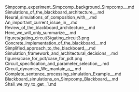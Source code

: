 Simpcomp_experiment_Simpcomp_background_Simpcomp__.md
Simulations_of_the_blackboard_architecture__.md
Neural_simulations_of_composition_with__.md
An_important_current_issue_in__.md
Review_of_the_blackboard_architecture__.md
Here_we_will_only_summarize__.md
figures/gating_circuit3/gating_circuit3.png
Concrete_implementation_of_the_blackboard__.md
Simplified_approach_to_the_blackboard__.md
Simulation_framework_and_architectural_decisions__.md
figures/case_for_pdt/case_for_pdt.png
Circuit_specification_and_parameter_selection__.md
Circuit_dynamics_We_mantain_a__.md
Complete_sentence_processing_simulation_Example__.md
Blackboard_simulations_on_Simpcomp_Blackboard__.md
Shall_we_try_to_get__1.md